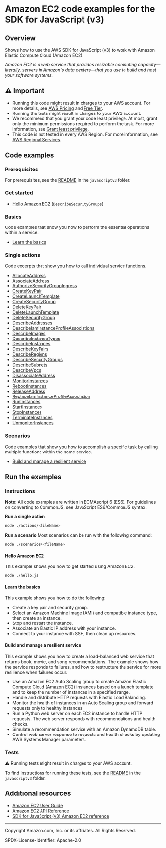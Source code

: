 # Amazon EC2 code examples for the SDK for JavaScript (v3)

## Overview

Shows how to use the AWS SDK for JavaScript (v3) to work with Amazon Elastic Compute Cloud (Amazon EC2).

<!--custom.overview.start-->
<!--custom.overview.end-->

_Amazon EC2 is a web service that provides resizable computing capacity—literally, servers in Amazon's data centers—that you use to build and host your software systems._

## ⚠ Important

* Running this code might result in charges to your AWS account. For more details, see [AWS Pricing](https://aws.amazon.com/pricing/) and [Free Tier](https://aws.amazon.com/free/).
* Running the tests might result in charges to your AWS account.
* We recommend that you grant your code least privilege. At most, grant only the minimum permissions required to perform the task. For more information, see [Grant least privilege](https://docs.aws.amazon.com/IAM/latest/UserGuide/best-practices.html#grant-least-privilege).
* This code is not tested in every AWS Region. For more information, see [AWS Regional Services](https://aws.amazon.com/about-aws/global-infrastructure/regional-product-services).

<!--custom.important.start-->
<!--custom.important.end-->

## Code examples

### Prerequisites

For prerequisites, see the [README](../../README.md#Prerequisites) in the `javascriptv3` folder.


<!--custom.prerequisites.start-->
<!--custom.prerequisites.end-->

### Get started

- [Hello Amazon EC2](hello.js) (`DescribeSecurityGroups`)


### Basics

Code examples that show you how to perform the essential operations within a service.

- [Learn the basics](scenarios/basic.js)


### Single actions

Code excerpts that show you how to call individual service functions.

- [AllocateAddress](actions/allocate-address.js)
- [AssociateAddress](actions/associate-address.js#L4)
- [AuthorizeSecurityGroupIngress](actions/authorize-security-group-ingress.js#L4)
- [CreateKeyPair](actions/create-key-pair.js#L4)
- [CreateLaunchTemplate](../cross-services/wkflw-resilient-service/steps-deploy.js#L278)
- [CreateSecurityGroup](actions/create-security-group.js#L4)
- [DeleteKeyPair](actions/delete-key-pair.js#L4)
- [DeleteLaunchTemplate](../cross-services/wkflw-resilient-service/steps-destroy.js#L266)
- [DeleteSecurityGroup](actions/delete-security-group.js#L4)
- [DescribeAddresses](actions/describe-addresses.js#L4)
- [DescribeIamInstanceProfileAssociations](../cross-services/wkflw-resilient-service/steps-demo.js#L241)
- [DescribeImages](actions/describe-images.js#L4)
- [DescribeInstanceTypes](actions/describe-instance-types.js#L4)
- [DescribeInstances](actions/describe-instances.js#L4)
- [DescribeKeyPairs](actions/describe-key-pairs.js#L4)
- [DescribeRegions](actions/describe-regions.js#L4)
- [DescribeSecurityGroups](actions/describe-security-groups.js#L4)
- [DescribeSubnets](../cross-services/wkflw-resilient-service/steps-deploy.js#L372)
- [DescribeVpcs](../cross-services/wkflw-resilient-service/steps-deploy.js#L357)
- [DisassociateAddress](actions/disassociate-address.js#L4)
- [MonitorInstances](actions/monitor-instances.js#L4)
- [RebootInstances](actions/reboot-instances.js#L4)
- [ReleaseAddress](actions/release-address.js#L4)
- [ReplaceIamInstanceProfileAssociation](../cross-services/wkflw-resilient-service/steps-demo.js#L253)
- [RunInstances](actions/run-instances.js#L4)
- [StartInstances](actions/start-instances.js#L4)
- [StopInstances](actions/stop-instances.js#L4)
- [TerminateInstances](actions/terminate-instances.js#L4)
- [UnmonitorInstances](actions/unmonitor-instances.js#L4)

### Scenarios

Code examples that show you how to accomplish a specific task by calling multiple
functions within the same service.

- [Build and manage a resilient service](../cross-services/wkflw-resilient-service/index.js)


<!--custom.examples.start-->
<!--custom.examples.end-->

## Run the examples

### Instructions

**Note**: All code examples are written in ECMAscript 6 (ES6). For guidelines on converting to CommonJS, see
[JavaScript ES6/CommonJS syntax](https://docs.aws.amazon.com/sdk-for-javascript/v3/developer-guide/sdk-examples-javascript-syntax.html).

**Run a single action**

```bash
node ./actions/<fileName>
```

**Run a scenario**
Most scenarios can be run with the following command:
```bash
node ./scenarios/<fileName>
```

<!--custom.instructions.start-->
<!--custom.instructions.end-->

#### Hello Amazon EC2

This example shows you how to get started using Amazon EC2.

```bash
node ./hello.js
```

#### Learn the basics

This example shows you how to do the following:

- Create a key pair and security group.
- Select an Amazon Machine Image (AMI) and compatible instance type, then create an instance.
- Stop and restart the instance.
- Associate an Elastic IP address with your instance.
- Connect to your instance with SSH, then clean up resources.

<!--custom.basic_prereqs.ec2_Scenario_GetStartedInstances.start-->
<!--custom.basic_prereqs.ec2_Scenario_GetStartedInstances.end-->


<!--custom.basics.ec2_Scenario_GetStartedInstances.start-->
<!--custom.basics.ec2_Scenario_GetStartedInstances.end-->


#### Build and manage a resilient service

This example shows you how to create a load-balanced web service that returns book, movie, and song recommendations. The example shows how the service responds to failures, and how to restructure the service for more resilience when failures occur.

- Use an Amazon EC2 Auto Scaling group to create Amazon Elastic Compute Cloud (Amazon EC2) instances based on a launch template and to keep the number of instances in a specified range.
- Handle and distribute HTTP requests with Elastic Load Balancing.
- Monitor the health of instances in an Auto Scaling group and forward requests only to healthy instances.
- Run a Python web server on each EC2 instance to handle HTTP requests. The web server responds with recommendations and health checks.
- Simulate a recommendation service with an Amazon DynamoDB table.
- Control web server response to requests and health checks by updating AWS Systems Manager parameters.

<!--custom.scenario_prereqs.cross_ResilientService.start-->
<!--custom.scenario_prereqs.cross_ResilientService.end-->


<!--custom.scenarios.cross_ResilientService.start-->
<!--custom.scenarios.cross_ResilientService.end-->

### Tests

⚠ Running tests might result in charges to your AWS account.


To find instructions for running these tests, see the [README](../../README.md#Tests)
in the `javascriptv3` folder.



<!--custom.tests.start-->
<!--custom.tests.end-->

## Additional resources

- [Amazon EC2 User Guide](https://docs.aws.amazon.com/AWSEC2/latest/UserGuide/concepts.html)
- [Amazon EC2 API Reference](https://docs.aws.amazon.com/AWSEC2/latest/APIReference/Welcome.html)
- [SDK for JavaScript (v3) Amazon EC2 reference](https://docs.aws.amazon.com/AWSJavaScriptSDK/v3/latest/client/ec2)

<!--custom.resources.start-->
<!--custom.resources.end-->

---

Copyright Amazon.com, Inc. or its affiliates. All Rights Reserved.

SPDX-License-Identifier: Apache-2.0